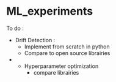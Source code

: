 # ML_experiments

To do : 
- Drift Detection : 
  - Implement from scratch in python
  - Compare to open source librairies
- - Hyperparameter optimization
    - compare librairies 
